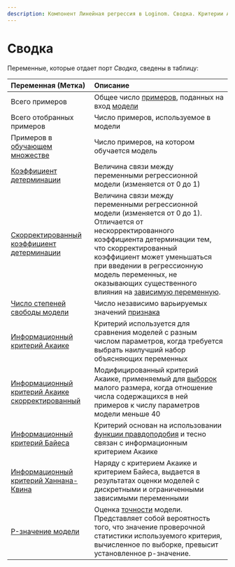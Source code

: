 ```yaml
---
description: Компонент Линейная регрессия в Loginom. Сводка. Критерии Акаике, Байеса, Ханна-Квина. P-значение модели. Коэффициент детерминации.
---
```

# Сводка

Переменные, которые отдает порт *Сводка*, сведены в таблицу:

| Переменная (Метка) | Описание |
|:-------|:-------|
| Всего примеров | Общее число [примеров](https://wiki.loginom.ru/articles/training-sample.html), поданных на вход [модели](https://wiki.loginom.ru/articles/taught-model.html) |
| Всего отобранных примеров | Число примеров, используемое в модели |
| Примеров в [обучающем множестве](https://wiki.loginom.ru/articles/training-set.html) | Число примеров, на котором обучается модель |
| [Коэффициент детерминации](https://wiki.loginom.ru/articles/coefficient-of-determination.html) | Величина связи между переменными регрессионной модели (изменяется от 0 до 1) |
| [Скорректированный коэффициент детерминации](https://wiki.loginom.ru/articles/coefficient-determ-adj.html) | Величина связи между переменными регрессионной модели (изменяется от 0 до 1). Отличается от нескорректированного коэффициента детерминации тем, что скорректированный коэффициент может уменьшаться при введении в регрессионную модель переменных, не оказывающих существенного влияния на [зависимую переменную](https://wiki.loginom.ru/articles/output-variable.html). |
| [Число степеней свободы модели](https://wiki.loginom.ru/articles/degrees-of-freedom.html) | Число независимо варьируемых значений [признака](https://wiki.loginom.ru/articles/attribute.html) |
| [Информационный критерий Акаике](https://wiki.loginom.ru/articles/aic.html) | Критерий используется для сравнения моделей с разным числом параметров, когда требуется выбрать наилучший набор объясняющих переменных |
| [Информационный критерий Акаике скорректированный](https://wiki.loginom.ru/articles/aicc.html) | Модифицированный критерий Акаике, применяемый для [выборок](https://wiki.loginom.ru/articles/sample.html) малого размера, когда отношение числа содержащихся в ней примеров к числу параметров модели меньше 40 |
| [Информационный критерий Байеса](https://wiki.loginom.ru/articles/bic.html) | Критерий основан на использовании [функции правдоподобия](https://wiki.loginom.ru/articles/plausibility-function.html) и тесно связан с информационным критерием Акаике |
| [Информационный критерий Ханнана-Квина](https://wiki.loginom.ru/articles/hq.html) | Наряду с критерием Акаике и критерием Байеса, выдается в результатах оценки моделей с дискретными и ограниченными зависимыми переменными |
| [P-значение модели](https://wiki.loginom.ru/articles/p-value.html) | Оценка [точности](https://wiki.loginom.ru/articles/precision.html) модели. Представляет собой вероятность того, что значение проверочной статистики используемого критерия, вычисленное по выборке, превысит установленное p-значение. |